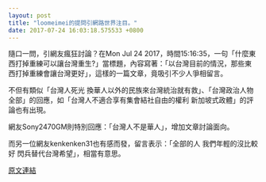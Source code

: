 ```yaml
---
layout: post
title: "loomeimei的提問引網路世界注目。"
date: 2017-07-24 16:03:18.575533 +0800
---
```


隨口一問，引網友瘋狂討論？在Mon Jul 24 2017，時間15:16:35，一句「什麼東西打掉重練可以讓台灣重生?」當標題，內容寫著：「以台灣目前的情況，那些東西打掉重練會讓台灣更好」，這樣的一篇文章，竟吸引不少人爭相留言。

不但有類似「台灣人死光 換華人以外的民族來台灣統治就有救」、「台灣政治人物 全部」的回應，如「台灣人不適合享有集會結社自由的權利 新加坡式政體」的評論也有出現。

網友Sony2470GM則特別回應：「台灣人不是華人」，增加文章討論面向。

而另一位網友kenkenken31也有感而發，留言表示：「全部的人 我們年輕的沒比較好 閃兵替代台灣希望」，相當有意思。

<a href = "https://www.ptt.cc/bbs/Gossiping/M.1500880597.A.B79.html">原文連結</a>

